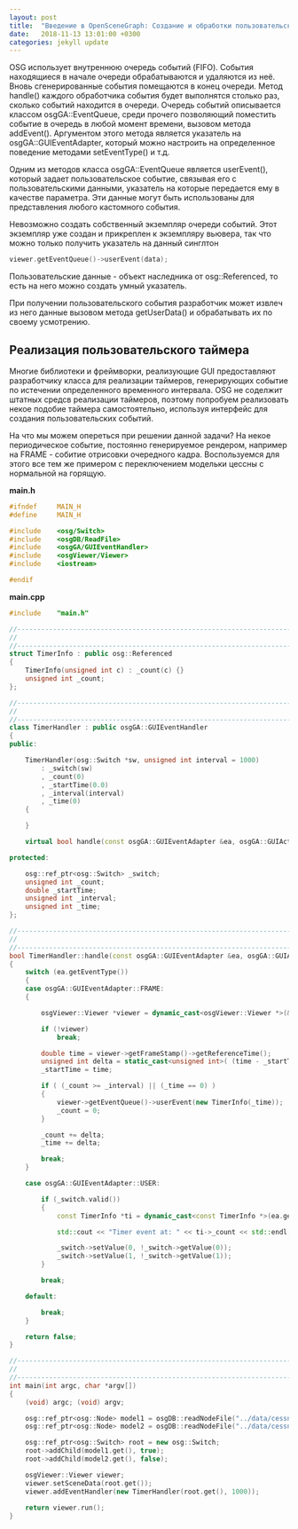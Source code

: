 ```yaml
---
layout: post
title:  "Введение в OpenSceneGraph: Создание и обработки пользовательских событий"
date:   2018-11-13 13:01:00 +0300
categories: jekyll update
---
```


OSG использует внутреннюю очередь событий (FIFO). События находящиеся в начале очереди обрабатываются и удаляются из неё. Вновь сгенерированные события помещаются в конец очереди. Метод handle() каждого обработчика события будет выполнятся столько раз, сколько событий находится в очереди. Очередь событий описывается классом osgGA::EventQueue, среди прочего позволяющий поместить событие в очередь в любой момент времени, вызовом метода addEvent(). Аргументом этого метода является указатель на osgGA::GUIEventAdapter, который можно настроить на определенное поведение методами setEventType() и т.д. 

Одним из методов класса osgGA::EventQueue является userEvent(), который задает пользовательское событие, связывая его с пользовательскими данными, указатель на которые передается ему в качестве параметра. Эти данные могут быть использованы для представления любого кастомного события.

Невозможно создать собственный экземпляр очереди событий. Этот экземпляр уже создан и прикреплен к экземпляру вьювера, так что можно только получить указатель на данный синглтон

```cpp
viewer.getEventQueue()->userEvent(data);
```

Пользовательские данные - объект наследника от osg::Referenced, то есть на него можно создать умный указатель.

При получении пользовательского события разработчик может извлеч из него данные вызовом метода getUserData() и обрабатывать их по своему усмотрению.

## Реализация пользовательского таймера

Многие библиотеки и фреймворки, реализующие GUI предоставляют разработчику класса для реализации таймеров, генерирующих событие по истечении определенного временного интервала. OSG не соделжит штатных средсв реализации таймеров, поэтому попробуем реализовать некое подобие таймера самостоятельно, используя интерфейс для создания пользовательских событий.

На что мы можем опереться при решении данной задачи? На некое периодическое событие, постоянно генерируемое рендером, например на FRAME - собитие отрисовки очередного кадра. Воспользуемся для этого все тем же примером с переключением модельки цессны с нормальной на горящую.

**main.h**
```cpp
#ifndef		MAIN_H
#define		MAIN_H

#include    <osg/Switch>
#include    <osgDB/ReadFile>
#include    <osgGA/GUIEventHandler>
#include    <osgViewer/Viewer>
#include    <iostream>

#endif
```

**main.cpp**
```cpp
#include	"main.h"

//------------------------------------------------------------------------------
//
//------------------------------------------------------------------------------
struct TimerInfo : public osg::Referenced
{
    TimerInfo(unsigned int c) : _count(c) {}
    unsigned int _count;
};

//------------------------------------------------------------------------------
//
//------------------------------------------------------------------------------
class TimerHandler : public osgGA::GUIEventHandler
{
public:

    TimerHandler(osg::Switch *sw, unsigned int interval = 1000)
        : _switch(sw)
        , _count(0)
        , _startTime(0.0)
        , _interval(interval)
        , _time(0)
    {

    }

    virtual bool handle(const osgGA::GUIEventAdapter &ea, osgGA::GUIActionAdapter &aa);

protected:

    osg::ref_ptr<osg::Switch> _switch;
    unsigned int _count;
    double _startTime;
    unsigned int _interval;
    unsigned int _time;
};

//------------------------------------------------------------------------------
//
//------------------------------------------------------------------------------
bool TimerHandler::handle(const osgGA::GUIEventAdapter &ea, osgGA::GUIActionAdapter &aa)
{
    switch (ea.getEventType())
    {
    case osgGA::GUIEventAdapter::FRAME:
    {

        osgViewer::Viewer *viewer = dynamic_cast<osgViewer::Viewer *>(&aa);

        if (!viewer)
            break;

        double time = viewer->getFrameStamp()->getReferenceTime();
        unsigned int delta = static_cast<unsigned int>( (time - _startTime) * 1000.0);
        _startTime = time;

        if ( (_count >= _interval) || (_time == 0) )
        {
            viewer->getEventQueue()->userEvent(new TimerInfo(_time));
            _count = 0;
        }

        _count += delta;
        _time += delta;

        break;
    }

    case osgGA::GUIEventAdapter::USER:

        if (_switch.valid())
        {
            const TimerInfo *ti = dynamic_cast<const TimerInfo *>(ea.getUserData());

            std::cout << "Timer event at: " << ti->_count << std::endl;

            _switch->setValue(0, !_switch->getValue(0));
            _switch->setValue(1, !_switch->getValue(1));
        }

        break;

    default:

        break;
    }

    return false;
}

//------------------------------------------------------------------------------
//
//------------------------------------------------------------------------------
int main(int argc, char *argv[])
{
    (void) argc; (void) argv;

    osg::ref_ptr<osg::Node> model1 = osgDB::readNodeFile("../data/cessna.osg");
    osg::ref_ptr<osg::Node> model2 = osgDB::readNodeFile("../data/cessnafire.osg");

    osg::ref_ptr<osg::Switch> root = new osg::Switch;
    root->addChild(model1.get(), true);
    root->addChild(model2.get(), false);

    osgViewer::Viewer viewer;
    viewer.setSceneData(root.get());
    viewer.addEventHandler(new TimerHandler(root.get(), 1000));
    
    return viewer.run();
}
```

